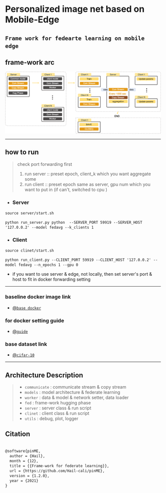 # Personalized image net based on Mobile-Edge
## `Frame work for fedearte learning on mobile edge`

## frame-work arc
![frame-work](utils/arc.png?raw=true 'frame_work_low')

****

## how to run
> check port forwarding first
> 
> 1. run server :: preset epoch, client_k which you want aggregate some
> 2. run client :: preset epoch same as server, gpu num which you want to put in (if can't, switched to cpu )


- ### Server
```shell
source server/start.sh
```
```shell
python run_server.py python  --SERVER_PORT 59919 --SERVER_HOST '127.0.0.2' --model fedavg --k_clients 1
```


- ### Client
```shell
source clinet/start.sh
```
```shell
python run_client.py --CLIENT_PORT 59919 --CLIENT_HOST '127.0.0.2' --model fedavg --n_epochs 1 --gpu 0
```

- if you want to use server & edge, not locally, then set server's port & host to fit in docker forwarding setting

****
### baseline docker image link
- [@`base docker`](https://github.com/matthewfeickert/Docker-Python3-Ubuntu.git)
### for docker setting guide
- [@`guide`](docker_setting_guide.md)

### base dataset link
- [@`cifar-10`](https://www.cs.toronto.edu/~kriz/cifar.html)

****

## Architecture Description

> -  `communicate` :  communicate stream & copy stream
> -  `models` :  model architecture & federate learning
> -  `worker` :  data & model & network setter, data loader
> -  `fed` :  frame-work hugging phase 
> -  `server` :  server class & run script
> -  `clinet` :  client class & run script
> -  `utils` :  debug, plot, logger



## Citation

<pre><code>
@software{pinME,
  author = {Hail},
  month = {12},
  title = {{Frame-work for federate learning}},
  url = {https://github.com/Hail-cali/pinME},
  version = {1.2.0},
  year = {2021}
}
</code></pre>